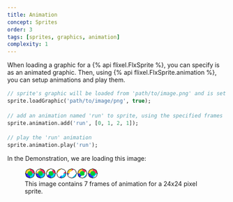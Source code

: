```yaml
---
title: Animation
concept: Sprites
order: 3
tags: [sprites, graphics, animation]
complexity: 1
---
```

When loading a graphic for a {% api flixel.FlxSprite %}, you can specify is as an animated graphic. Then, using {% api flixel.FlxSprite.animation %}, you can setup animations and play them.

```haxe
// sprite's graphic will be loaded from 'path/to/image.png' and is set to allow animations.
sprite.loadGraphic('path/to/image/png', true);

// add an animation named 'run' to sprite, using the specified frames
sprite.animation.add('run', [0, 1, 2, 1]);

// play the 'run' animation
sprite.animation.play('run');
```

In the Demonstration, we are loading this image:
<figure class="figure">
    <img src="/demos/demo-assets/anim-sprite.png" class="figure-img" alt="Animated Sprite">
    <figcaption class="figure-caption">This image contains 7 frames of animation for a 24x24 pixel sprite.</figcaption>
</figure>
